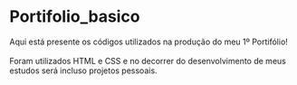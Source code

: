 # Portifolio_basico

Aqui está presente os códigos utilizados na produção do meu 1º Portifólio! <br><br>
Foram utilizados HTML e CSS e no decorrer do desenvolvimento de meus estudos será incluso projetos pessoais.
